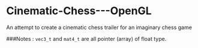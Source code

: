 # Cinematic-Chess---OpenGL
An attempt to create a cinematic chess trailer for an imaginary chess game

###Notes :
`vec3_t` and `mat4_t` are all pointer (array) of float type.
